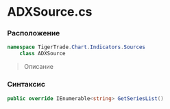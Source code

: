 
# ADXSource.cs
### Расположение
```csharp
namespace TigerTrade.Chart.Indicators.Sources  
    class ADXSource
```

> Описание

### Синтаксис
```csharp
public override IEnumerable<string> GetSeriesList()
```

